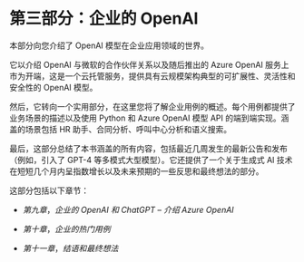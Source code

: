 # 第三部分：企业的 OpenAI

本部分向您介绍了 OpenAI 模型在企业应用领域的世界。

它以介绍 OpenAI 与微软的合作伙伴关系以及随后推出的 Azure OpenAI 服务上市为开端，这是一个云托管服务，提供具有云规模架构典型的可扩展性、灵活性和安全性的 OpenAI 模型。

然后，它转向一个实用部分，在这里您将了解企业用例的概述。每个用例都提供了业务场景的描述以及使用 Python 和 Azure OpenAI 模型 API 的端到端实现。涵盖的场景包括 HR 助手、合同分析、呼叫中心分析和语义搜索。

最后，这部分总结了本书涵盖的所有内容，包括最近几周发生的最新公告和发布（例如，引入了 GPT-4 等多模式大型模型）。它还提供了一个关于生成式 AI 技术在短短几个月内呈指数增长以及未来预期的一些反思和最终想法的部分。

这部分包括以下章节：

+   *第九章*，*企业的 OpenAI 和 ChatGPT – 介绍 Azure OpenAI*

+   *第十章*，*企业的热门用例*

+   *第十一章*，*结语和最终想法*

